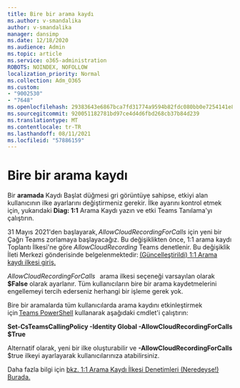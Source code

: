 ```yaml
---
title: Bire bir arama kaydı
ms.author: v-smandalika
author: v-smandalika
manager: dansimp
ms.date: 12/18/2020
ms.audience: Admin
ms.topic: article
ms.service: o365-administration
ROBOTS: NOINDEX, NOFOLLOW
localization_priority: Normal
ms.collection: Adm_O365
ms.custom:
- "9002530"
- "7648"
ms.openlocfilehash: 29383643e6867bca7fd31774a9594b82fdc080bb0e7254141e8c883ad861075e
ms.sourcegitcommit: 920051182781bd97ce4d4d6fbd268cb37b84d239
ms.translationtype: MT
ms.contentlocale: tr-TR
ms.lasthandoff: 08/11/2021
ms.locfileid: "57886159"
---
```

# <a name="11-call-recording"></a>Bire bir arama kaydı

Bir **aramada** Kaydı Başlat düğmesi gri görüntüye sahipse, etkiyi alan kullanıcının ilke ayarlarını değiştirmeniz gerekir. İlke ayarını kontrol etmek için, yukarıdaki **Diag: 1:1** Arama Kaydı yazın ve etki Teams Tanılama'yı çalıştırın.     

31 Mayıs 2021'den başlayarak, *AllowCloudRecordingForCalls* için yeni bir Çağrı Teams zorlamaya başlayacağız. Bu değişiklikten önce, 1:1 arama kaydı Toplantı İlkesi'ne göre *AllowCloudRecording* Teams denetlenir. Bu değişiklik İleti Merkezi gönderisinde belgelenmektedir: [(Güncelleştirildi) 1:1 Arama kaydı ilkesi giriş.](https://portal.microsoft.com/Adminportal/Home?ref=MessageCenter/:/messages/MC238796)  

*AllowCloudRecordingForCalls*   arama ilkesi seçeneği varsayılan olarak **$False** olarak ayarlanır. Tüm kullanıcıların bire bir arama kaydetmelerini engellemeyi tercih ederseniz herhangi bir işleme gerek yok.  

Bire bir aramalarda tüm kullanıcılarda arama kaydını etkinleştirmek için [Teams PowerShell](https://docs.microsoft.com/microsoftteams/teams-powershell-install) kullanarak aşağıdaki cmdlet'i çalıştırın: 

**Set-CsTeamsCallingPolicy -Identity Global -AllowCloudRecordingForCalls $True** 

Alternatif olarak, yeni bir ilke oluşturabilir ve **-AllowCloudRecordingForCalls** $true ilkeyi ayarlayarak kullanıcılarınıza atabilirsiniz.  

Daha fazla bilgi için [bkz. 1:1 Arama Kaydı İlkesi Denetimleri (Neredeyse!) Burada.](https://techcommunity.microsoft.com/t5/microsoft-teams-support/1-1-call-recording-policy-controls-are-almost-here/ba-p/2217668)
